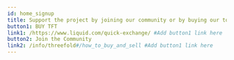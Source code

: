 ```yaml
---
id: home_signup
title: Support the project by joining our community or by buying our token.
button1: BUY TFT
link1: /https://www.liquid.com/quick-exchange/ #Add button1 link here
button2: Join the Community
link2: /info/threefold#/how_to_buy_and_sell #Add button1 link here
---
```

